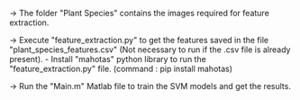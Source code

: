 -> The folder "Plant Species" contains the images required for feature extraction.

-> Execute "feature_extraction.py" to get the features saved in the file "plant_species_features.csv" (Not necessary
   to run if the .csv file is already present).
	- Install "mahotas" python library to run the "feature_extraction.py" file. (command : pip install mahotas)

-> Run the "Main.m" Matlab file to train the SVM models and get the results.
